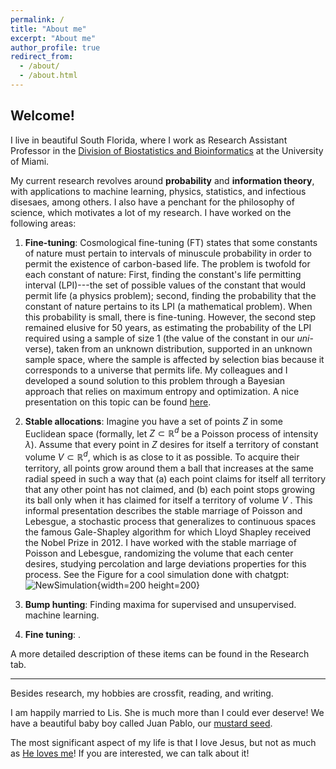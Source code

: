 ```yaml
---
permalink: /
title: "About me"
excerpt: "About me"
author_profile: true
redirect_from: 
  - /about/
  - /about.html
---
```


## Welcome!

I live in beautiful South Florida, where I work as Research Assistant Professor in the [Division of Biostatistics and Bioinformatics](https://www.publichealth.med.miami.edu/divisions/biostatistics/) at the University of Miami. 

My current research revolves around **probability** and **information theory**, with applications to machine learning, physics, statistics, and infectious disesaes, among others. I also have a penchant for the philosophy of science, which motivates a lot of my research. I have worked on the following areas:

1. **Fine-tuning**: Cosmological fine-tuning (FT) states that some constants of nature must pertain to intervals of minuscule probability in
order to permit the existence of carbon-based life. The problem is twofold for each constant of nature: First, finding the constant's life permitting interval (LPI)---the set of possible values of the constant that would permit life (a physics problem); second, finding the probability that the constant of nature pertains to its LPI (a mathematical problem). When this probability is small, there is fine-tuning. However, the second step remained elusive for 50 years, as estimating the probability of the LPI required using a sample of size 1 (the value of the constant in our _uni_-verse), taken from an unknown distribution, supported in an unknown sample space, where the sample is affected by selection bias because it corresponds to a universe that permits life. My colleagues and I developed a sound solution to this problem through a Bayesian approach that relies on maximum entropy and optimization. A nice presentation on this topic can be found [here](https://www.youtube.com/watch?v=3_ZrLrrSTTE).
2. **Stable allocations**: Imagine you have a set of points $Z$ in some Euclidean space (formally, let $Z \subset \mathbb R^d$ be a Poisson process of intensity $\lambda$). Assume that every point in $Z$ desires for itself a territory of constant volume $V \subset \mathbb R^d$, which is as close to it as possible. To acquire their territory, all points grow around them a ball that increases at the same radial speed in such a way that (a) each point claims for itself all territory that any other point has not claimed, and (b) each point stops growing its ball only when it has claimed for itself a territory of volume $V$ . This informal presentation describes the stable marriage of Poisson and Lebesgue, a stochastic process that generalizes to continuous spaces the famous Gale-Shapley algorithm for which Lloyd Shapley received the Nobel Prize in 2012. I have worked with the stable marriage of Poisson and Lebesgue, randomizing the volume that each center desires, studying percolation and large deviations properties for this process. See the Figure for a cool simulation done with chatgpt: ![NewSimulation](https://github.com/user-attachments/assets/dbfd1f4b-fd22-41da-9fc2-56098e6cc7fa){width=200 height=200}
  
4. **Bump hunting**: Finding maxima for supervised and unsupervised. machine learning.
5. **Fine tuning**: . 

A more detailed description of these items can be found in the Research tab.

---

Besides research, my hobbies are crossfit, reading, and writing.

I am happily married to Lis. She is much more than I could ever deserve! We have a beautiful baby boy called Juan Pablo, our [mustard seed](https://www.biblegateway.com/passage/?search=Mateo+13%3A31-32&version=NIV).

The most significant aspect of my life is that I love Jesus, but not as much as [He loves me](https://www.biblegateway.com/passage/?search=John%203%3A16&version=NIV)! If you are interested, we can talk about it!
